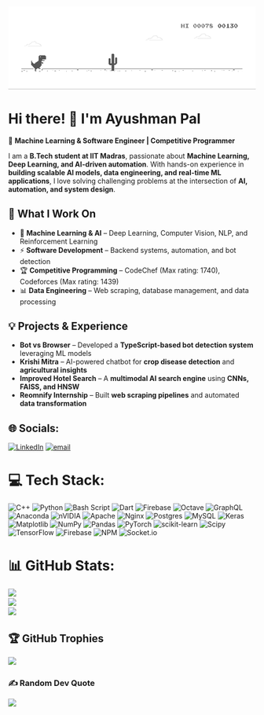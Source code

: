 ![Alt Text](assets/dino.gif)

# Hi there! 👋 I'm Ayushman Pal

🚀 **Machine Learning & Software Engineer | Competitive Programmer**

I am a **B.Tech student at IIT Madras**, passionate about **Machine Learning, Deep Learning, and AI-driven automation**. With hands-on experience in **building scalable AI models, data engineering, and real-time ML applications**, I love solving challenging problems at the intersection of **AI, automation, and system design**.

## 🔹 What I Work On

- 🧠 **Machine Learning & AI** – Deep Learning, Computer Vision, NLP, and Reinforcement Learning  
- ⚡ **Software Development** – Backend systems, automation, and bot detection  
- 🏆 **Competitive Programming** – CodeChef (Max rating: 1740), Codeforces (Max rating: 1439)  
- 📊 **Data Engineering** – Web scraping, database management, and data processing  

## 💡 Projects & Experience

- **Bot vs Browser** – Developed a **TypeScript-based bot detection system** leveraging ML models  
- **Krishi Mitra** – AI-powered chatbot for **crop disease detection** and **agricultural insights**  
- **Improved Hotel Search** – A **multimodal AI search engine** using **CNNs, FAISS, and HNSW**  
- **Reomnify Internship** – Built **web scraping pipelines** and automated **data transformation**  


## 🌐 Socials:
[![LinkedIn](https://img.shields.io/badge/LinkedIn-%230077B5.svg?logo=linkedin&logoColor=white)](https://linkedin.com/in/https://www.linkedin.com/in/ayushman-pal-392323254/) [![email](https://img.shields.io/badge/Email-D14836?logo=gmail&logoColor=white)](mailto:payushman72@gmail.com) 

# 💻 Tech Stack:
![C++](https://img.shields.io/badge/c++-%2300599C.svg?style=for-the-badge&logo=c%2B%2B&logoColor=white) ![Python](https://img.shields.io/badge/python-3670A0?style=for-the-badge&logo=python&logoColor=ffdd54) ![Bash Script](https://img.shields.io/badge/bash_script-%23121011.svg?style=for-the-badge&logo=gnu-bash&logoColor=white) ![Dart](https://img.shields.io/badge/dart-%230175C2.svg?style=for-the-badge&logo=dart&logoColor=white) ![Firebase](https://img.shields.io/badge/firebase-%23039BE5.svg?style=for-the-badge&logo=firebase) ![Octave](https://img.shields.io/badge/OCTAVE-darkblue?style=for-the-badge&logo=octave&logoColor=fcd683) ![GraphQL](https://img.shields.io/badge/-GraphQL-E10098?style=for-the-badge&logo=graphql&logoColor=white) ![Anaconda](https://img.shields.io/badge/Anaconda-%2344A833.svg?style=for-the-badge&logo=anaconda&logoColor=white) ![nVIDIA](https://img.shields.io/badge/cuda-000000.svg?style=for-the-badge&logo=nVIDIA&logoColor=green) ![Apache](https://img.shields.io/badge/apache-%23D42029.svg?style=for-the-badge&logo=apache&logoColor=white) ![Nginx](https://img.shields.io/badge/nginx-%23009639.svg?style=for-the-badge&logo=nginx&logoColor=white) ![Postgres](https://img.shields.io/badge/postgres-%23316192.svg?style=for-the-badge&logo=postgresql&logoColor=white) ![MySQL](https://img.shields.io/badge/mysql-4479A1.svg?style=for-the-badge&logo=mysql&logoColor=white) ![Keras](https://img.shields.io/badge/Keras-%23D00000.svg?style=for-the-badge&logo=Keras&logoColor=white) ![Matplotlib](https://img.shields.io/badge/Matplotlib-%23ffffff.svg?style=for-the-badge&logo=Matplotlib&logoColor=black) ![NumPy](https://img.shields.io/badge/numpy-%23013243.svg?style=for-the-badge&logo=numpy&logoColor=white) ![Pandas](https://img.shields.io/badge/pandas-%23150458.svg?style=for-the-badge&logo=pandas&logoColor=white) ![PyTorch](https://img.shields.io/badge/PyTorch-%23EE4C2C.svg?style=for-the-badge&logo=PyTorch&logoColor=white) ![scikit-learn](https://img.shields.io/badge/scikit--learn-%23F7931E.svg?style=for-the-badge&logo=scikit-learn&logoColor=white) ![Scipy](https://img.shields.io/badge/SciPy-%230C55A5.svg?style=for-the-badge&logo=scipy&logoColor=%white) ![TensorFlow](https://img.shields.io/badge/TensorFlow-%23FF6F00.svg?style=for-the-badge&logo=TensorFlow&logoColor=white) ![Firebase](https://img.shields.io/badge/firebase-a08021?style=for-the-badge&logo=firebase&logoColor=ffcd34) ![NPM](https://img.shields.io/badge/NPM-%23CB3837.svg?style=for-the-badge&logo=npm&logoColor=white) ![Socket.io](https://img.shields.io/badge/Socket.io-black?style=for-the-badge&logo=socket.io&badgeColor=010101)
# 📊 GitHub Stats:
![](https://github-readme-stats.vercel.app/api?username=WannaCry016&theme=dark&hide_border=false&include_all_commits=false&count_private=false)<br/>
![](https://nirzak-streak-stats.vercel.app/?user=WannaCry016&theme=dark&hide_border=false)<br/>
![](https://github-readme-stats.vercel.app/api/top-langs/?username=WannaCry016&theme=dark&hide_border=false&include_all_commits=false&count_private=false&layout=compact)

## 🏆 GitHub Trophies
![](https://github-profile-trophy.vercel.app/?username=WannaCry016&theme=radical&no-frame=false&no-bg=true&margin-w=4)

### ✍️ Random Dev Quote
![](https://quotes-github-readme.vercel.app/api?type=horizontal&theme=radical)


<!-- Proudly created with GPRM ( https://gprm.itsvg.in ) -->
<!--
**WannaCry016/WannaCry016** is a ✨ _special_ ✨ repository because its `README.md` (this file) appears on your GitHub profile.

Here are some ideas to get you started:

- 🔭 I’m currently working on ...
- 🌱 I’m currently learning ...
- 👯 I’m looking to collaborate on ...
- 🤔 I’m looking for help with ...
- 💬 Ask me about ...
- 📫 How to reach me: ...
- 😄 Pronouns: ...
- ⚡ Fun fact: ...
-->
